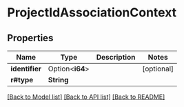 # ProjectIdAssociationContext

## Properties

Name | Type | Description | Notes
------------ | ------------- | ------------- | -------------
**identifier** | Option<**i64**> |  | [optional]
**r#type** | **String** |  | 

[[Back to Model list]](../README.md#documentation-for-models) [[Back to API list]](../README.md#documentation-for-api-endpoints) [[Back to README]](../README.md)


